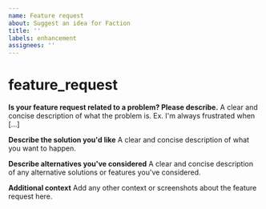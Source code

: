 ```yaml
---
name: Feature request
about: Suggest an idea for Faction
title: ''
labels: enhancement
assignees: ''
---
```


# feature\_request

**Is your feature request related to a problem? Please describe.** A clear and concise description of what the problem is. Ex. I'm always frustrated when \[...\]

**Describe the solution you'd like** A clear and concise description of what you want to happen.

**Describe alternatives you've considered** A clear and concise description of any alternative solutions or features you've considered.

**Additional context** Add any other context or screenshots about the feature request here.


